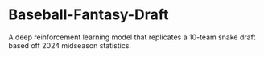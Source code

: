 # Baseball-Fantasy-Draft
A deep reinforcement learning model that replicates a 10-team snake draft based off 2024 midseason statistics.
